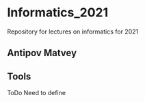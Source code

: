 # Informatics_2021

Repository for lectures on informatics for 2021

## Antipov Matvey

## Tools

ToDo Need to define